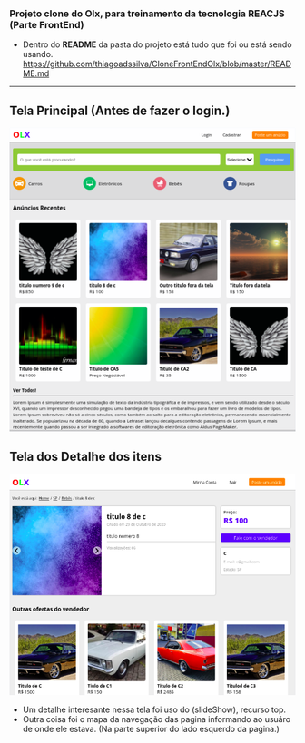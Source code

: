 ### Projeto clone do Olx, para treinamento da tecnologia <b>REACJS</b> (Parte FrontEnd)

- Dentro do <b>README</b> da pasta do projeto está tudo que foi ou está sendo usando.
https://github.com/thiagoadssilva/CloneFrontEndOlx/blob/master/README.md

<hr/>

## Tela <b>Principal</b> (Antes de fazer o login.)

![Tela Principal](images/paginaPrincipal.png)

## Tela dos <b>Detalhe</b> dos itens 

![Tela Principal](images/detalheItem.png)

- Um detalhe interesante nessa tela foi uso do (slideShow), recurso top.
- Outra coisa foi o mapa da navegação das pagina informando ao usuáro de onde ele estava. (Na parte superior do lado esquerdo da pagina.)

